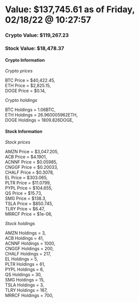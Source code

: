 # Value: $137,745.61 as of Friday, 02/18/22 @ 10:27:57 

### Crypto Value: $119,267.23

### Stock Value: $18,478.37

#### Crypto Information 
*Crypto prices* 

BTC Price = $40,422.45,  
ETH Price = $2,825.15,  
DOGE Price = $0.14,  


*Crypto holdings* 

BTC Holdings = 1.06BTC,  
ETH Holdings = 26.960005962ETH,  
DOGE Holdings = 1809.826DOGE,  


#### Stock Information 

*Stock prices* 

AMZN Price = $3,047.205,  
ACB Price = $4.1901,  
ACNNF Price = $0.05985,  
CNGGF Price = $0.20033,  
CHALF Price = $0.3078,  
EL Price = $303.065,  
PLTR Price = $11.0799,  
PYPL Price = $104.655,  
QS Price = $15.73,  
SMG Price = $138.3,  
TSLA Price = $850.745,  
TLRY Price = $6.47,  
MRRCF Price = $1e-06,  


*Stock holdings* 

AMZN Holdings = 3,  
ACB Holdings = 41,  
ACNNF Holdings = 1000,  
CNGGF Holdings = 200,  
CHALF Holdings = 217,  
EL Holdings = 5,  
PLTR Holdings = 61,  
PYPL Holdings = 6,  
QS Holdings = 30,  
SMG Holdings = 15,  
TSLA Holdings = 3,  
TLRY Holdings = 167,  
MRRCF Holdings = 700,  


